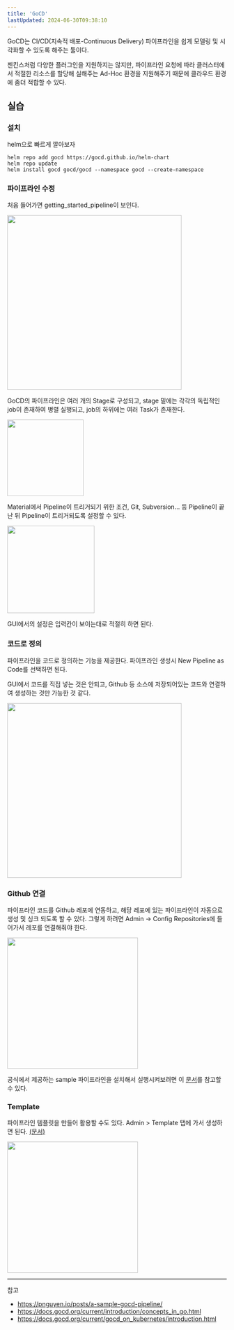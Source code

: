 ```yaml
---
title: 'GoCD'
lastUpdated: 2024-06-30T09:38:10
---
```



GoCD는 CI/CD(지속적 배포-Continuous Delivery) 파이프라인을 쉽게 모델링 및 시각화할 수 있도록 해주는 툴이다. 

젠킨스처럼 다양한 플러그인을 지원하지는 않지만, 파이프라인 요청에 따라 클러스터에서 적절한 리소스를 할당해 실해주는 Ad-Hoc 환경을 지원해주기 때문에 클라우드 환경에 좀더 적합할 수 있다.

## 실습

### 설치

helm으로 빠르게 깔아보자

```
helm repo add gocd https://gocd.github.io/helm-chart
helm repo update
helm install gocd gocd/gocd --namespace gocd --create-namespace
```

### 파이프라인 수정

처음 들어가면 getting_started_pipeline이 보인다.

<img src="https://github.com/rlaisqls/TIL/assets/81006587/56f55db0-815d-47bf-9d1a-59e331376c98" style="height: 400px"/>

GoCD의 파이프라인은 여러 개의 Stage로 구성되고, stage 밑에는 각각의 독립적인 job이 존재하여 병렬 실행되고, job의 하위에는 여러 Task가 존재한다.

<img src="https://github.com/rlaisqls/TIL/assets/81006587/ee8b09b8-f2d7-463d-b6cc-d38fee0ed450" style="height: 175px"/>

Material에서 Pipeline이 트리거되기 위한 조건, Git, Subversion… 등 Pipeline이 끝난 뒤 Pipeline이 트리거되도록 설정할 수 있다.

<img src="https://github.com/rlaisqls/TIL/assets/81006587/2970f8f9-ac60-49ba-b284-7f0c0aa421a7" style="height: 200px"/>

GUI에서의 설정은 입력칸이 보이는대로 적절히 하면 된다.

### 코드로 정의 

파이프라인을 코드로 정의하는 기능을 제공한다. 파이프라인 생성시 New Pipeline as Code를 선택하면 된다.

GUI에서 코드를 직접 넣는 것은 안되고, Github 등 소스에 저장되어있는 코드와 연결하여 생성하는 것만 가능한 것 같다.

<img src="https://github.com/rlaisqls/TIL/assets/81006587/78e30027-5590-4fe1-bab3-e66763d99248" style="height: 400px"/>

### Github 연결

파이프라인 코드를 Github 레포에 연동하고, 해당 레포에 있는 파이프라인이 자동으로 생성 및 싱크 되도록 할 수 있다. 그렇게 하려면 Admin -> Config Repositories에 들어가서 레포를 연결해줘야 한다.

<img src="https://github.com/rlaisqls/TIL/assets/81006587/d6f59b03-c61d-4adf-b8ab-4d206f35c77b" style="height: 300px">

공식에서 제공하는 sample 파이프라인을 설치해서 실행시켜보려면 이 [문서](https://docs.gocd.org/current/gocd_on_kubernetes/importing_a_sample_workflow.html)를 참고할 수 있다.

### Template

파이프라인 템플릿을 만들어 활용할 수도 있다. Admin > Template 탭에 가서 생성하면 된다. [(문서)](https://docs.gocd.org/current/configuration/pipeline_templates.html)

<img src="https://github.com/rlaisqls/TIL/assets/81006587/8b399c40-4239-4fa6-84ef-7997fa0964de" style="height: 300px"/>

---
참고
- https://pnguyen.io/posts/a-sample-gocd-pipeline/
- https://docs.gocd.org/current/introduction/concepts_in_go.html
- https://docs.gocd.org/current/gocd_on_kubernetes/introduction.html